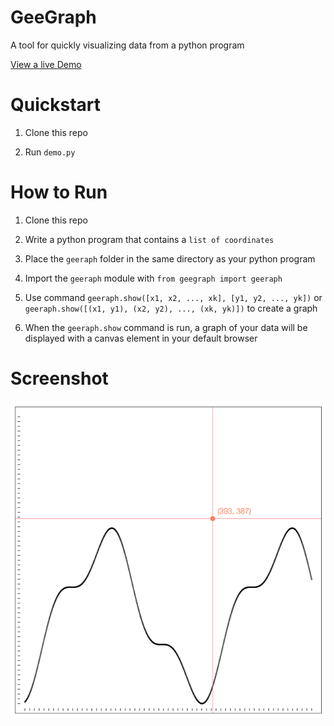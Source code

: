 # GeeGraph

A tool for quickly visualizing data from a python program

[View a live Demo](https://regularmemory.blog/PythonGraphingTool/)

# Quickstart

1. Clone this repo

2. Run `demo.py`

# How to Run

1. Clone this repo

2. Write a python program that contains a `list of coordinates`

3. Place the `geeraph` folder in the same directory as your python program

4. Import the `geeraph` module with `from geegraph import geeraph`

5. Use command `geeraph.show([x1, x2, ..., xk], [y1, y2, ..., yk])` or `geeraph.show([(x1, y1), (x2, y2), ..., (xk, yk)])` to create a graph

6. When the `geeraph.show` command is run, a graph of your data will be displayed with a canvas element in your default browser

# Screenshot

[![](./screenshot.png)](https://regularmemory.blog/PythonGraphingTool/)
